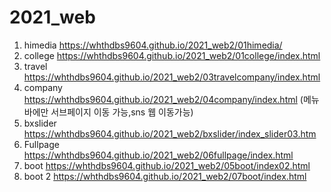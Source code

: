 # 2021_web

1. himedia https://whthdbs9604.github.io/2021_web2/01himedia/
2. college https://whthdbs9604.github.io/2021_web2/01college/index.html
3. travel https://whthdbs9604.github.io/2021_web2/03travelcompany/index.html
4. company https://whthdbs9604.github.io/2021_web2/04company/index.html
 (메뉴바에만 서브페이지 이동 가능,sns 웹 이동가능)
5. bxslider https://whthdbs9604.github.io/2021_web2/bxslider/index_slider03.htm
6. Fullpage https://whthdbs9604.github.io/2021_web2/06fullpage/index.html
7. boot https://whthdbs9604.github.io/2021_web2/05boot/index02.html
8. boot 2 https://whthdbs9604.github.io/2021_web2/07boot/index.html


